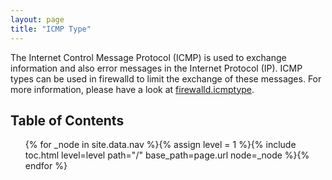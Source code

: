 ```yaml
---
layout: page
title: "ICMP Type"
---
```


The Internet Control Message Protocol (ICMP) is used to exchange information and also error messages in the Internet Protocol (IP). ICMP types can be used in firewalld to limit the exchange of these messages. For more information, please have a look at [firewalld.icmptype](https://twoerner.fedorapeople.org/firewalld/doc/firewalld.icmptype.html).

## Table of Contents

<ol>
{% for _node in site.data.nav %}{% assign level = 1 %}{% include toc.html level=level path="/" base_path=page.url node=_node %}{% endfor %}
</ol>

